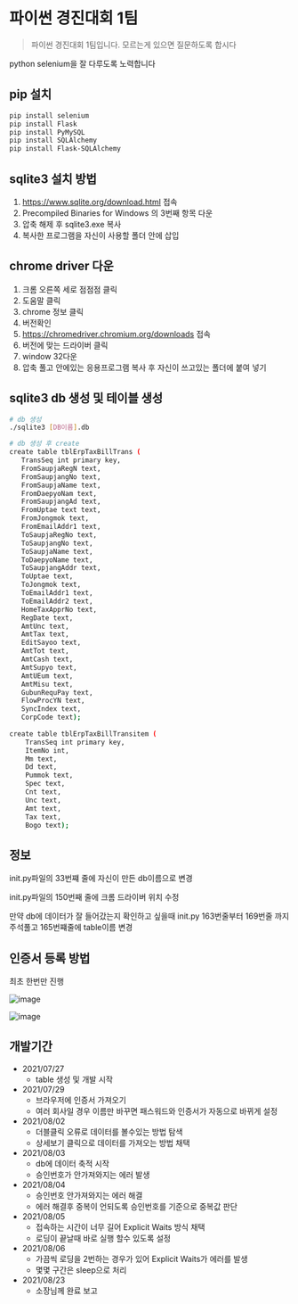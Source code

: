 # 파이썬 경진대회 1팀
> 파이썬 경진대회 1팀입니다. 모르는게 있으면 질문하도록 합시다


python selenium을 잘 다루도록 노력합니다

## pip 설치

```sh
pip install selenium
pip install Flask
pip install PyMySQL
pip install SQLAlchemy
pip install Flask-SQLAlchemy
```
## sqlite3 설치 방법

1. https://www.sqlite.org/download.html 접속
2. Precompiled Binaries for Windows 의 3번째 항목 다운
3. 압축 해제 후 sqlite3.exe 복사
4. 복사한 프로그램을 자신이 사용할 폴더 안에 삽입

## chrome driver 다운

1. 크롬 오른쪽 세로 점점점 클릭
2. 도움말 클릭
3. chrome 정보 클릭
4. 버전확인
5. https://chromedriver.chromium.org/downloads 접속
6. 버전에 맞는 드라이버 클릭
7. window 32다운
8. 압축 풀고 안에있는 응용프로그램 복사 후 자신이 쓰고있는 폴더에 붙여 넣기

## sqlite3 db 생성 및 테이블 생성

```sh
# db 생성
./sqlite3 [DB이름].db

# db 생성 후 create
create table tblErpTaxBillTrans (
   TransSeq int primary key,
   FromSaupjaRegN text,
   FromSaupjangNo text,
   FromSaupjaName text,
   FromDaepyoNam text,
   FromSaupjangAd text,
   FromUptae text text,
   FromJongmok text,
   FromEmailAddr1 text,
   ToSaupjaRegNo text,
   ToSaupjangNo text,
   ToSaupjaName text,
   ToDaepyoName text,
   ToSaupjangAddr text,
   ToUptae text,
   ToJongmok text,
   ToEmailAddr1 text,
   ToEmailAddr2 text,
   HomeTaxApprNo text,
   RegDate text,
   AmtUnc text,
   AmtTax text,
   EditSayoo text,
   AmtTot text,
   AmtCash text,
   AmtSupyo text,
   AmtUEum text,
   AmtMisu text,
   GubunRequPay text,
   FlowProcYN text,
   SyncIndex text,
   CorpCode text);
   
create table tblErpTaxBillTransitem (
    TransSeq int primary key,
    ItemNo int,
    Mm text,
    Dd text,
    Pummok text,
    Spec text,
    Cnt text,
    Unc text,
    Amt text,
    Tax text,
    Bogo text);
```

## 정보
init.py파일의 33번쨰 줄에 자신이 만든 db이름으로 변경

init.py파일의 150번째 줄에 크롬 드라이버 위치 수정

만약 db에 데이터가 잘 들어갔는지 확인하고 싶을때 init.py 163번줄부터 169번줄 까지 주석풀고 165번쨰줄에 table이름 변경 

## 인증서 등록 방법
최초 한번만 진행

![image](https://user-images.githubusercontent.com/51261484/131441018-0e30ed41-3044-4df2-9adf-6d46b2d7b6b3.png)

![image](https://user-images.githubusercontent.com/51261484/131440710-8321f868-ff2a-4638-a829-09524bf6dcb5.png)

## 개발기간

* 2021/07/27
    * table 생성 및 개발 시작
* 2021/07/29
    * 브라우저에 인증서 가져오기
    * 여러 회사일 경우 이름만 바꾸면 패스워드와 인증서가 자동으로 바뀌게 설정
* 2021/08/02
    * 더블클릭 오류로 데이터를 볼수있는 방법 탐색
    * 상세보기 클릭으로 데이터를 가져오는 방법 채택
* 2021/08/03
    * db에 데이터 축적 시작
    * 승인번호가 안가져와지는 에러 발생
* 2021/08/04
    * 승인번호 안가져와지는 에러 해결
    * 에러 해결후 중복이 언되도록 승인번호를 기준으로 중복값 판단
* 2021/08/05
    * 접속하는 시간이 너무 길어 Explicit Waits 방식 채택
    * 로딩이 끝날때 바로 실행 할수 있도록 설정
* 2021/08/06
    * 가끔씩 로딩을 2번하는 경우가 있어 Explicit Waits가 에러를 발생
    * 몇몇 구간은 sleep으로 처리
* 2021/08/23
    * 소장님께 완료 보고

